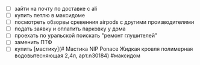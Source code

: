 - [ ] зайти на почту по доставке с ali
- [ ] купить петлю в максидоме
- [ ] посмотреть обзорвы сревенния airpods с другими производителями
- [ ] подать заявку и оплатить парковку у дома 
- [ ] проехать по уральской поискать "ремонт глушителей"
- [ ] заменить ПТФ
- [ ] купить [мастику](# Мастика NIP Ponace Жидкая кровля полимерная водовытесняющая 2,4л, арт.n30184) #максидом